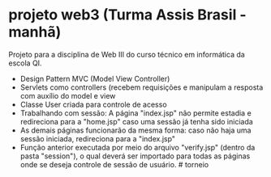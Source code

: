 # projeto web3 (Turma Assis Brasil - manhã)

Projeto para a disciplina de Web III do curso técnico em informática da escola QI.

- Design Pattern MVC (Model View Controller)
- Servlets como controllers (recebem requisições e manipulam a resposta com auxílio do model e view
- Classe User criada para controle de acesso
- Trabalhando com sessão: A página "index.jsp" não permite estadia e redireciona para a "home.jsp" caso uma sessão já tenha sido iniciada
- As demais páginas funcionarão da mesma forma: caso não haja uma sessão iniciada, redireciona para a "index.jsp"
- Função anterior executada por meio do arquivo "verify.jsp" (dentro da pasta "session"), o qual deverá ser importado para todas as páginas onde se deseja controle de sessão de usuário.
#   t o r n e i o  
 